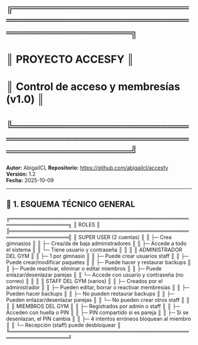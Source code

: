 # ╔══════════════════════════════════════════════════════════════════╗
# ║                         PROYECTO ACCESFY                         ║
# ║                Control de acceso y membresías (v1.0)             ║
# ╚══════════════════════════════════════════════════════════════════╝
**Autor:** AbigailCL 
**Repositorio:** https://github.com/abigailcl/accesfy  
**Versión:** 1.2  
**Fecha:** 2025-10-09  

---

## 🧩 1. ESQUEMA TÉCNICO GENERAL

╔══════════════════════════════════════════════════════════════════╗
║ ROLES ║
╠══════════════════════════════════════════════════════════════════╣
║ SUPER USER (2 cuentas) ║
║ ├─ Crea gimnasios ║
║ ├─ Crea/da de baja administradores ║
║ ├─ Accede a todo el sistema ║
║ └─ Tiene usuario y contraseña ║
║ ║
║ ADMINISTRADOR DEL GYM ║
║ ├─ 1 por gimnasio ║
║ ├─ Puede crear usuarios staff ║
║ ├─ Puede crear/modificar paquetes ║
║ ├─ Puede hacer y restaurar backups ║
║ ├─ Puede reactivar, eliminar o editar miembros ║
║ ├─ Puede enlazar/desenlazar parejas ║
║ └─ Accede con usuario y contraseña (no correo) ║
║ ║
║ STAFF DEL GYM (varios) ║
║ ├─ Creados por el administrador ║
║ ├─ Pueden editar, borrar o reactivar membresías ║
║ ├─ Pueden hacer backups ║
║ ├─ No pueden restaurar backups ║
║ ├─ Pueden enlazar/desenlazar parejas ║
║ └─ No pueden crear otros staff ║
║ ║
║ MIEMBROS DEL GYM ║
║ ├─ Registrados por admin o staff ║
║ ├─ Acceden con huella o PIN ║
║ ├─ PIN compartido si es pareja ║
║ ├─ Si se desenlazan, el PIN cambia ║
║ ├─ 4 intentos erróneos bloquean al miembro ║
║ └─ Recepción (staff) puede desbloquear ║
╚══════════════════════════════════════════════════════════════════╝
